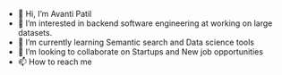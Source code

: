 - 👋 Hi, I’m Avanti Patil
- 👀 I’m interested in backend software engineering at working on large datasets. 
- 🌱 I’m currently learning Semantic search and Data science tools 
- 💞️ I’m looking to collaborate on Startups and New job opportunities 
- 📫 How to reach me 

<!---
avantiwhenever/avantiwhenever is a ✨ special ✨ repository because its `README.md` (this file) appears on your GitHub profile.
You can click the Preview link to take a look at your changes.
--->
